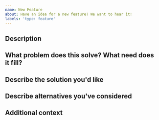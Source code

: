 ```yaml
---
name: New Feature
about: Have an idea for a new feature? We want to hear it!
labels: 'type: feature'
---
```


## Description
<!-- Propose something that does not yet exist. -->



## What problem does this solve? What need does it fill?
<!-- A clear and concise description of what the problem/need is. For example: "I'm frustrated when I lose work due to a lack of auto-save." -->



## Describe the solution you'd like
<!-- A clear and concise description of what you want to happen. -->



## Describe alternatives you've considered
<!-- A clear and concise description of any alternative solutions or features you've considered. -->



## Additional context
<!-- Add any other context, logs, or screenshots about the feature request here. -->

